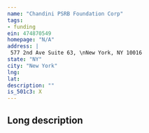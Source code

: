 ```yaml
---
name: "Chandini PSRB Foundation Corp"
tags:
- funding
ein: 474870549
homepage: "N/A"
address: |
 577 2nd Ave Suite 63, \nNew York, NY 10016
state: "NY"
city: "New York"
lng: 
lat: 
description: ""
is_501c3: X
---
```


## Long description


